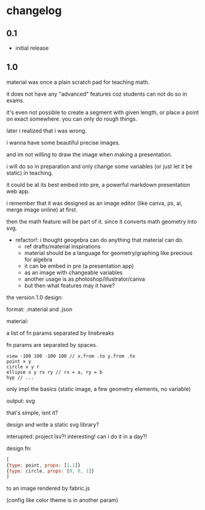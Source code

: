 # changelog

## 0.1

- initial release

## 1.0

material was once a plain scratch pad for teaching math.

it does not have any "advanced" features coz students can not do so in exams.

it's even not possible to create a segment with given length, or place a point on exact somewhere. you can only do rough things.

later i realized that i was wrong.

i wanna have some beautiful precise images. 

and im not willing to draw the image when making a presentation.

i will do so in preparation and only change some variables (or just let it be static) in teaching.

it could be at its best embed into pre, a powerful markdown presentation web app. 

i remember that it was designed as an image editor (like canva, ps, ai, merge image online) at first.

then the math feature will be part of it. since it converts math geometry into svg.

- refactor!: i thought geogebra can do anything that material can do.
  - ref drafts/material inspirations
  - material should be a language for geometry/graphing like precious for algebra
  - it can be embed in pre (a presentation app)
  - as an image with changeable variables
  - another usage is as photoshop/illustrator/canva
  - but then what features may it have?

the version 1.0 design:

format: .material and .json

material:

a list of fn params separated by linebreaks

fn params are separated by spaces.

```material
view -100 100 -100 100 // x.from .to y.from .to
point x y
circle x y r
ellipse x y rx ry // rx = a, ry = b
hyp // ...
```

only impl the basics (static image, a few geometry elements, no variable)

output: svg

that's simple, isnt it?

<!-- ds api sk-73d207fa058845348639b6b4038fbb66 -->

design and write a static svg library?

interupted: project lsv?! interesting! can i do it in a day?!

design fn:

```js fira
[
{type: point, props: [1,1]}
{type: circle, props: [0, 0, 1]}
]
```

to an image rendered by fabric.js

(config like color theme is in another param)



